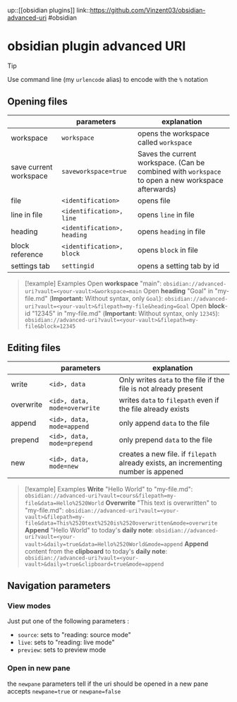 up::[[obsidian plugins]]
link::https://github.com/Vinzent03/obsidian-advanced-uri
#obsidian 
# obsidian plugin advanced URI

> [!tip]
> Use command line (my `urlencode` alias) to encode with the `%` notation

## Opening files

|                        | parameters                  | explanation                                                                                        |
| ---------------------- | --------------------------- | -------------------------------------------------------------------------------------------------- |
| workspace              | `workspace`                 | opens the workspace called `workspace`                                                             |
| save current workspace | `saveworkspace=true`        | Saves the current workspace. (Can be combined with `workspace` to open a new workspace afterwards) |
| file                   | `<identification>`          | opens file                                                                                         |
| line in file           | `<identification>, line`    | opens `line` in file                                                                               |
| heading                | `<identification>, heading` | opens `heading` in file                                                                            |
| block reference        | `<identification>, block`   | opens `block` in file                                                                              |
| settings tab           | `settingid`                 | opens a setting tab by id                                                                          |


> [!example] Examples
> Open **workspace** "main":
> `obsidian://advanced-uri?vault=<your-vault>&workspace=main`
> Open **heading** "Goal" in "my-file.md" (**Important:** Without syntax, only `Goal`):
> `obsidian://advanced-uri?vault=<your-vault>&filepath=my-file&heading=Goal`
> Open **block**-id "12345" in "my-file.md" (**Important:** Without syntax, only `12345`):
> `obsidian://advanced-uri?vault=<your-vault>&filepath=my-file&block=12345`


## Editing files

|           | parameters                   | explanation                                                       |
| --------- | ---------------------------- | ----------------------------------------------------------------- |
| write     | `<id>, data`                 | Only writes `data` to the file if the file is not already present |
| overwrite | `<id>, data, mode=overwrite` | writes `data` to `filepath` even if the file already exists       |
| append    | `<id>, data, mode=append`    | only append `data` to the file                                    |
| prepend   | `<id>, data, mode=prepend`   | only prepend `data` to the file                                   |
| new       | `<id>, data, mode=new`       | creates a new file. if `filepath` already exists, an incrementing number is appened                                                                  |

> [!example] Examples
> **Write** "Hello World" to "my-file.md":
> `obsidian://advanced-uri?vault=cours&filepath=my-file&data=Hello%2520World`
> **Overwrite** "This text is overwritten" to "my-file.md":
> `obsidian://advanced-uri?vault=<your-vault>&filepath=my-file&data=This%2520text%2520is%2520overwritten&mode=overwrite`
> **Append** "Hello World" to today's **daily note**:
> `obsidian://advanced-uri?vault=<your-vault>&daily=true&data=Hello%2520World&mode=append`
> **Append** content from the **clipboard** to today's **daily note**:
> `obsidian://advanced-uri?vault=<your-vault>&daily=true&clipboard=true&mode=append`


## Navigation parameters
### View modes
Just put one of the following parameters :
 - `source`: sets to "reading: source mode"
 - `live`: sets to "reading: live mode"
 - `preview`: sets to preview mode

### Open in new pane
the `newpane` parameters tell if the uri should be opened in a new pane
accepts `newpane=true` or `newpane=false`